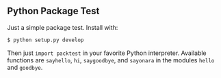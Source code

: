 ## Python Package Test ##

Just a simple package test.  Install with:
```bash
$ python setup.py develop
```

Then just `import packtest` in your favorite Python interpreter. Available functions are `sayhello`, `hi`, `saygoodbye`, and `sayonara` in the modules `hello` and `goodbye`.
